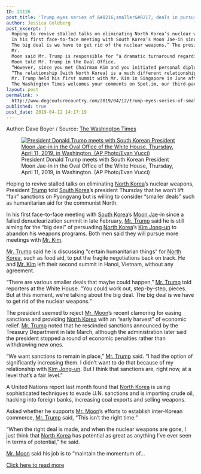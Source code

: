 ```yaml
---
ID: 21126
post_title: 'Trump eyes series of &#8216;smaller&#8217; deals in pursuit of &#8216;big deal&#8217; on North Korea nukes'
author: Jessica Goldberg
post_excerpt: |
  Hoping to revive stalled talks on eliminating North Korea’s nuclear weapons, President Trump told South Korea’s president Thursday that he won’t lift “fair” sanctions on Pyongyang but is willing to consider “smaller deals” such as humanitarian aid for the communist North.
  In his first face-to-face meeting with South Korea’s Moon Jae-in since a failed denuclearization summit in late February, Mr. Trump said he is still aiming for the “big deal” of persuading North Korea’s Kim Jong-un to abandon his weapons programs.
  The big deal is we have to get rid of the nuclear weapons.” The president seemed to reject Mr. Moon’s recent clamoring for easing sanctions and providing North Korea with an “early harvest” of economic relief.
  Mr.
  Moon said Mr. Trump is responsible for “a dramatic turnaround regarding the political situation on the Korean Peninsula.” “Previously, because of the repeated nuclear and missile tests from North Korea, we saw that the military tension at the time had been at its greatest, and we were in a very precarious situation,” Mr.
  Moon told Mr. Trump in the Oval Office.
  “However, since you met Chairman Kim and you initiated personal diplomacy with him, we saw the dramatic, significant reduction of military tension on the Korean Peninsula, and now peace has prevailed.” Although North Korea has agreed to stop testing missiles and nuclear devices, Mr. Kim issued a threat over sanctions.
  “The relationship [with North Korea] is a much different relationship than it was two years ago,” Mr. Trump said, “and certainly [than] during the Obama administration, where nuclear weapons were being tested often, where rockets and missiles were being sent up, in many cases, over Japan.
  Mr. Trump held his first summit with Mr. Kim in Singapore in June after months of increasingly hostile rhetoric on both sides.
  The Washington Times welcomes your comments on Spot.im, our third-party provider.
layout: post
permalink: >
  http://www.dogcouturecountry.com/2019/04/12/trump-eyes-series-of-smaller-deals-in-pursuit-of-big-deal-on-north-korea-nukes/
published: true
post_date: 2019-04-12 14:17:19
---
```

<p class="article-info-author-source"> <span>Author: Dave Boyer</span>&nbsp;/&nbsp;<span>Source: <a href="https://www.washingtontimes.com/news/2019/apr/11/trump-eyes-deals-kim-jong-un-restart-north-korea-d/" target="_blank">The Washington Times</a></span> </p> <figure><a href="https://www.washingtontimes.com/multimedia/image/trump_us_korea_81235jpg-aba53jpg/"><img alt="President Donald Trump meets with South Korean President Moon Jae-in in the Oval Office of the White House, Thursday, April 11, 2019, in Washington. (AP Photo/Evan Vucci)" src="https://twt-thumbs.washtimes.com/media/image/2019/04/11/Trump_US_Korea_81235.jpg-aba53_c0-0-5088-2966_s885x516.jpg?498f83a8a858039d75af3218ddbcb899ab729965"></a>
<figcaption>President Donald Trump meets with South Korean President Moon Jae-in in the Oval Office of the White House, Thursday, April 11, 2019, in Washington. (AP Photo/Evan Vucci)</figcaption>
</figure>
<p>Hoping to revive stalled talks on eliminating <a href="https://www.washingtontimes.com/topics/north-korea/">North Korea</a>’s nuclear weapons, President <a href="https://www.washingtontimes.com/topics/melania-trump/">Trump</a> told <a href="https://www.washingtontimes.com/topics/south-korea/">South Korea</a>’s president Thursday that he won’t lift “fair” sanctions on Pyongyang but is willing to consider “smaller deals” such as humanitarian aid for the communist North.</p>
<p>In his first face-to-face meeting with <a href="https://www.washingtontimes.com/topics/south-korea/">South Korea</a>’s <a href="https://www.washingtontimes.com/topics/moon-jae/">Moon Jae</a>-in since a failed denuclearization summit in late February, <a href="https://www.washingtontimes.com/topics/melania-trump/">Mr. Trump</a> said he is still aiming for the “big deal” of persuading <a href="https://www.washingtontimes.com/topics/north-korea/">North Korea</a>’s <a href="https://www.washingtontimes.com/topics/kim-jong-un/">Kim Jong-un</a> to abandon his weapons programs. Both men said they will pursue more meetings with <a href="https://www.washingtontimes.com/topics/kim-jong-un/">Mr. Kim</a>.</p>
<p><a href="https://www.washingtontimes.com/topics/melania-trump/">Mr. Trump</a> said he is discussing “certain humanitarian things” for <a href="https://www.washingtontimes.com/topics/north-korea/">North Korea</a>, such as food aid, to put the fragile negotiations back on track. He and <a href="https://www.washingtontimes.com/topics/kim-jong-un/">Mr. Kim</a> left their second summit in Hanoi, Vietnam, without any agreement.</p>
<p>“There are various smaller deals that maybe could happen,” <a href="https://www.washingtontimes.com/topics/melania-trump/">Mr. Trump</a> told reporters at the White House. “You could work out, step-by-step, pieces. But at this moment, we’re talking about the big deal. The big deal is we have to get rid of the nuclear weapons.”</p>
<p>The president seemed to reject <a href="https://www.washingtontimes.com/topics/moon-jae/">Mr. Moon</a>’s recent clamoring for easing sanctions and providing <a href="https://www.washingtontimes.com/topics/north-korea/">North Korea</a> with an “early harvest” of economic relief. <a href="https://www.washingtontimes.com/topics/melania-trump/">Mr. Trump</a> noted that he rescinded sanctions announced by the Treasury Department in late March, although the administration later said the president stopped a round of economic penalties rather than withdrawing new ones.</p>
<p>“We want sanctions to remain in place,” <a href="https://www.washingtontimes.com/topics/melania-trump/">Mr. Trump</a> said. “I had the option of significantly increasing them. I didn’t want to do that because of my relationship with <a href="https://www.washingtontimes.com/topics/kim-jong-un/">Kim Jong-un</a>. But I think that sanctions are, right now, at a level that’s a fair level.”</p>
<p>A United Nations report last month found that <a href="https://www.washingtontimes.com/topics/north-korea/">North Korea</a> is using sophisticated techniques to evade U.N. sanctions and is importing crude oil, hacking into foreign banks, increasing coal exports and selling weapons.</p>
<p>Asked whether he supports <a href="https://www.washingtontimes.com/topics/moon-jae/">Mr. Moon</a>’s efforts to establish inter-Korean commerce, <a href="https://www.washingtontimes.com/topics/melania-trump/">Mr. Trump</a> said, “This isn’t the right time.”</p>
<p>“When the right deal is made, and when the nuclear weapons are gone, I just think that <a href="https://www.washingtontimes.com/topics/north-korea/">North Korea</a> has potential as great as anything I’ve ever seen in terms of potential,” he said.</p>
<p><a href="https://www.washingtontimes.com/topics/moon-jae/">Mr. Moon</a> said his job is to “maintain the momentum of...</p> <p class="article-info-more"> <a href="https://www.washingtontimes.com/news/2019/apr/11/trump-eyes-deals-kim-jong-un-restart-north-korea-d/" target="_blank">Click here to read more</a> </p>